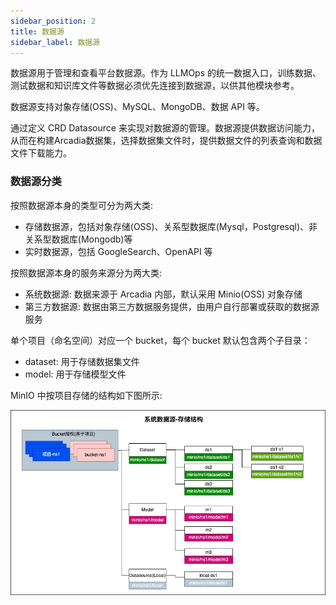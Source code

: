 ```yaml
---
sidebar_position: 2
title: 数据源
sidebar_label: 数据源
---
```


数据源用于管理和查看平台数据源。作为 LLMOps 的统一数据入口，训练数据、测试数据和知识库文件等数据必须优先连接到数据源，以供其他模块参考。

数据源支持对象存储(OSS)、MySQL、MongoDB、数据 API 等。

通过定义 CRD Datasource 来实现对数据源的管理。数据源提供数据访问能力，从而在构建Arcadia数据集，选择数据集文件时，提供数据文件的列表查询和数据文件下载能力。

### 数据源分类
按照数据源本身的类型可分为两大类:
* 存储数据源，包括对象存储(OSS)、关系型数据库(Mysql，Postgresql)、非关系型数据库(Mongodb)等
* 实时数据源，包括 GoogleSearch、OpenAPI 等

按照数据源本身的服务来源分为两大类:
* 系统数据源: 数据来源于 Arcadia 内部，默认采用 Minio(OSS) 对象存储
* 第三方数据源: 数据由第三方数据服务提供，由用户自行部署或获取的数据源服务

单个项目（命名空间）对应一个 bucket，每个 bucket 默认包含两个子目录：
* dataset: 用于存储数据集文件
* model: 用于存储模型文件

MinIO 中按项目存储的结构如下图所示: 

![](../Concepts/images/2024-01-05-15-01-34.png)

